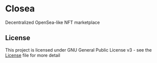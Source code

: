 # Closea
Decentralized OpenSea-like NFT marketplace

## License
This project is licensed under GNU General Public License v3 - see the [License](./LICENSE) file for more detail